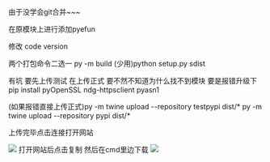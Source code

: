 由于没学会git合并~~~

在原模块上进行添加pyefun

修改 code version

两个打包命令二选一
py -m build
(少用)python setup.py sdist

有坑 要先上传测试 在上传正式 要不然不知道为什么找不到模块
要是报错升级下
pip install pyOpenSSL ndg-httpsclient pyasn1

(如果报错直接上传正式)py -m twine upload --repository testpypi dist/*
py -m twine upload --repository pypi dist/*

上传完毕点击连接打开网站


![](https://qiniu.elel.fun/20220405121727.png)
打开网站后点击复制 然后在cmd里边下载
![](https://qiniu.elel.fun/20220405121810.png)